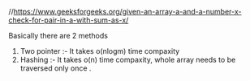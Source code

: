 //https://www.geeksforgeeks.org/given-an-array-a-and-a-number-x-check-for-pair-in-a-with-sum-as-x/

Basically there are 2 methods  
1. Two pointer :- 
    It takes o(nlogm) time compaxity
2. Hashing :-
    It takes o(n) time compaxity, whole array needs  to be traversed only once . 
    

